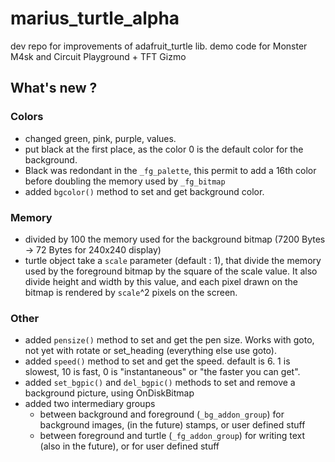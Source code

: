 # marius_turtle_alpha
dev repo for improvements of adafruit_turtle lib. demo code for Monster M4sk and Circuit Playground + TFT Gizmo



## What's new ?

### Colors
* changed green, pink, purple, values. 
* put black at the first place, as the color 0 is the default color for the background.
* Black was redondant in the `_fg_palette`, this permit to add a 16th color before doubling the memory used by `_fg_bitmap`
* added `bgcolor()` method to set and get background color.

### Memory
* divided by 100 the memory used for the background bitmap (7200 Bytes -> 72 Bytes for 240x240 display)
* turtle object take a `scale` parameter (default : 1), that divide the memory used by the foreground bitmap by the square of the scale value. It also divide height and width by this value, and each pixel drawn on the bitmap is rendered by `scale`^2 pixels on the screen.

### Other
* added `pensize()` method to set and get the pen size. Works with goto, not yet with rotate or set_heading (everything else use goto).
* added `speed()` method to set and get the speed. default is 6. 1 is slowest, 10 is fast, 0 is "instantaneous" or "the faster you can get".
* added `set_bgpic()` and `del_bgpic()` methods to set and remove a background picture, using OnDiskBitmap
* added two intermediary groups
  * between background and foreground (`_bg_addon_group`) for background images, (in the future) stamps, or user defined stuff
  * between foreground and turtle  (`_fg_addon_group`) for writing text (also in the future), or for user defined stuff



